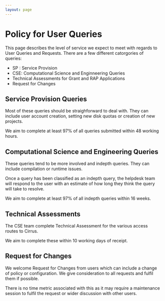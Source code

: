 ```yaml
---
layout: page
---
```


Policy for User Queries
=======================

This page describes the level of service we expect to meet with regards
to User Queries and Requests. There are a few different catorgories of
queries:

-   SP : Service Provision
-   CSE: Computational Science and Enginneering Queries
-   Technical Assessments for Grant and RAP Applications
-   Request for Changes

Service Provision Queries
-------------------------

Most of these queries should be straighforward to deal with. They can
include user account creation, setting new disk quotas or creation of
new projects.

We aim to complete at least 97% of all queries submitted within 48
working hours.

Computational Science and Engineering Queries
---------------------------------------------

These queries tend to be more involved and indepth queries. They can
include compilation or runtime issues.

Once a query has been classified as an indepth query, the helpdesk team
will respond to the user with an estimate of how long they think the
query will take to resolve.

We aim to complete at least 97% of all indepth queries within 16 weeks.

Technical Assessments
---------------------

The CSE team complete Technical Assessment for the various access routes
to Cirrus.

We aim to complete these within 10 working days of receipt.

Request for Changes
-------------------

We welcome Request for Changes from users which can include a change of
policy or configuration. We give consideration to all requests and
fulfil them if possible.

There is no time metric associated with this as it may require a
maintenance session to fulfil the request or wider discussion with other
users.
